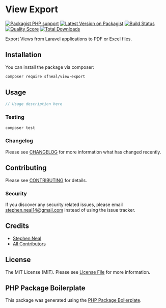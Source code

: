 # View Export

[![Packagist PHP support](https://img.shields.io/packagist/php-v/sfneal/view-export)](https://packagist.org/packages/sfneal/view-export)
[![Latest Version on Packagist](https://img.shields.io/packagist/v/sfneal/view-export.svg?style=flat-square)](https://packagist.org/packages/sfneal/view-export)
[![Build Status](https://travis-ci.com/sfneal/view-export.svg?branch=master&style=flat-square)](https://travis-ci.com/sfneal/view-export)
[![Quality Score](https://img.shields.io/scrutinizer/g/sfneal/view-export.svg?style=flat-square)](https://scrutinizer-ci.com/g/sfneal/view-export)
[![Total Downloads](https://img.shields.io/packagist/dt/sfneal/view-export.svg?style=flat-square)](https://packagist.org/packages/sfneal/view-export)

Export Views from Laravel applications to PDF or Excel files.

## Installation

You can install the package via composer:

```bash
composer require sfneal/view-export
```

## Usage

``` php
// Usage description here
```

### Testing

``` bash
composer test
```

### Changelog

Please see [CHANGELOG](CHANGELOG.md) for more information what has changed recently.

## Contributing

Please see [CONTRIBUTING](CONTRIBUTING.md) for details.

### Security

If you discover any security related issues, please email stephen.neal14@gmail.com instead of using the issue tracker.

## Credits

- [Stephen Neal](https://github.com/sfneal)
- [All Contributors](../../contributors)

## License

The MIT License (MIT). Please see [License File](LICENSE.md) for more information.

## PHP Package Boilerplate

This package was generated using the [PHP Package Boilerplate](https://laravelpackageboilerplate.com).
